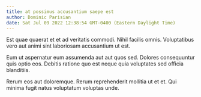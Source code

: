 ```yaml
---
title: at possimus accusantium saepe est
author: Dominic Parisian
date: Sat Jul 09 2022 12:38:54 GMT-0400 (Eastern Daylight Time)
---
```

Est quae quaerat et et ad veritatis commodi. Nihil facilis omnis. Voluptatibus vero aut animi sint laboriosam accusantium ut est.

 Eum ut aspernatur eum assumenda aut aut quos sed. Dolores consequuntur quis optio eos. Debitis ratione quo est neque quia voluptates sed officia blanditiis.

 Rerum eos aut doloremque. Rerum reprehenderit mollitia ut et et. Qui minima fugit natus voluptatum voluptas unde.